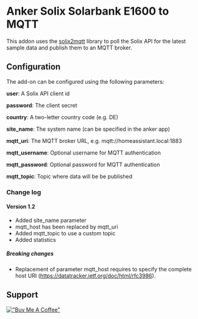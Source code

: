 # Anker Solix Solarbank E1600 to MQTT

This addon uses the [solix2mqtt](https://github.com/tomquist/solix2mqtt) library to poll the Solix API for the latest sample data and publish them to an MQTT broker.

## Configuration

The add-on can be configured using the following parameters:

__user__: A Solix API client id

__password__: The client secret

__country__: A two-letter country code (e.g. DE)

__site_name__: The system name (can be specified in the anker app)

__mqtt_uri__: The MQTT broker URL, e.g. mqtt://homeassistant.local:1883

__mqtt_username__: Optional username for MQTT authentication

__mqtt_password__: Optional password for MQTT authentication

__mqtt_topic__: Topic where data will be be published

### Change log

#### Version 1.2
- Added site_name parameter
- mqtt_host has been replaced by mqtt_uri
- Added mqtt_topic to use a custom topic
- Added statistics

##### Breaking changes
- Replacement of parameter mqtt_host requires to specify the complete host URI (https://datatracker.ietf.org/doc/html/rfc3986).

## Support
[!["Buy Me A Coffee"](https://www.buymeacoffee.com/assets/img/custom_images/orange_img.png)](https://www.buymeacoffee.com/markusmauch)
